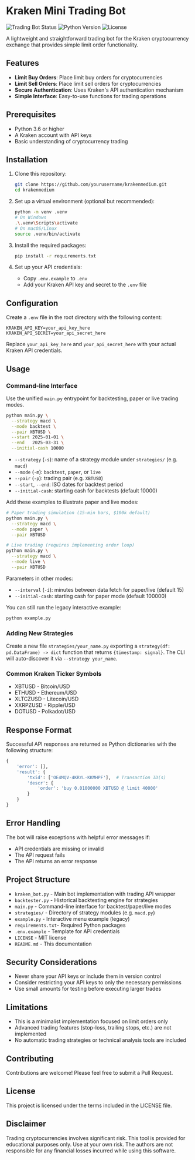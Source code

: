 # Kraken Mini Trading Bot

![Trading Bot Status](https://img.shields.io/badge/status-active-green)
![Python Version](https://img.shields.io/badge/python-3.7%2B-blue)
![License](https://img.shields.io/badge/license-MIT-yellow)

A lightweight and straightforward trading bot for the Kraken cryptocurrency exchange that provides simple limit order functionality.

## Features

- **Limit Buy Orders**: Place limit buy orders for cryptocurrencies
- **Limit Sell Orders**: Place limit sell orders for cryptocurrencies
- **Secure Authentication**: Uses Kraken's API authentication mechanism
- **Simple Interface**: Easy-to-use functions for trading operations

## Prerequisites

- Python 3.6 or higher
- A Kraken account with API keys
- Basic understanding of cryptocurrency trading

## Installation

1. Clone this repository:
   ```bash
   git clone https://github.com/yourusername/krakenmedium.git
   cd krakenmedium
   ```

2. Set up a virtual environment (optional but recommended):
   ```bash
   python -m venv .venv
   # On Windows
   .\.venv\Scripts\activate
   # On macOS/Linux
   source .venv/bin/activate
   ```

3. Install the required packages:
   ```bash
   pip install -r requirements.txt
   ```

4. Set up your API credentials:
   - Copy `.env.example` to `.env`
   - Add your Kraken API key and secret to the `.env` file

## Configuration

Create a `.env` file in the root directory with the following content:

```
KRAKEN_API_KEY=your_api_key_here
KRAKEN_API_SECRET=your_api_secret_here
```

Replace `your_api_key_here` and `your_api_secret_here` with your actual Kraken API credentials.

## Usage

### Command-line Interface
Use the unified `main.py` entrypoint for backtesting, paper or live trading modes.

```bash
python main.py \
  --strategy macd \
  --mode backtest \
  --pair XBTUSD \
  --start 2025-01-01 \
  --end   2025-03-31 \
  --initial-cash 10000
```
- `--strategy` (`-s`): name of a strategy module under `strategies/` (e.g. `macd`)
- `--mode` (`-m`): `backtest`, `paper`, or `live`
- `--pair`  (`-p`): trading pair (e.g. `XBTUSD`)
- `--start`, `--end`: ISO dates for backtest period
- `--initial-cash`: starting cash for backtests (default 10000)

Add these examples to illustrate paper and live modes:
```bash
# Paper trading simulation (15-min bars, $100k default)
python main.py \
  --strategy macd \
  --mode paper \
  --pair XBTUSD

# Live trading (requires implementing order loop)
python main.py \
  --strategy macd \
  --mode live \
  --pair XBTUSD
```

Parameters in other modes:
- `--interval` (`-i`): minutes between data fetch for paper/live (default 15)
- `--initial-cash`: starting cash for paper mode (default 100000)

You can still run the legacy interactive example:
```bash
python example.py
```

### Adding New Strategies
Create a new file `strategies/your_name.py` exporting a `strategy(df: pd.DataFrame) -> dict` function that returns `{timestamp: signal}`. The CLI will auto-discover it via `--strategy your_name`.

### Common Kraken Ticker Symbols

- XBTUSD - Bitcoin/USD
- ETHUSD - Ethereum/USD
- XLTCZUSD - Litecoin/USD
- XXRPZUSD - Ripple/USD
- DOTUSD - Polkadot/USD

## Response Format

Successful API responses are returned as Python dictionaries with the following structure:

```python
{
    'error': [],
    'result': {
        'txid': ['OE4MQV-4KRYL-KKMHPF'],  # Transaction ID(s)
        'descr': {
            'order': 'buy 0.01000000 XBTUSD @ limit 40000'
        }
    }
}
```

## Error Handling

The bot will raise exceptions with helpful error messages if:
- API credentials are missing or invalid
- The API request fails
- The API returns an error response

## Project Structure

- `kraken_bot.py`    - Main bot implementation with trading API wrapper
- `backtester.py`   - Historical backtesting engine for strategies
- `main.py`         - Command-line interface for backtest/paper/live modes
- `strategies/`     - Directory of strategy modules (e.g. `macd.py`)
- `example.py`      - Interactive menu example (legacy)
- `requirements.txt`- Required Python packages
- `.env.example`    - Template for API credentials
- `LICENSE`         - MIT license
- `README.md`       - This documentation

## Security Considerations

- Never share your API keys or include them in version control
- Consider restricting your API keys to only the necessary permissions
- Use small amounts for testing before executing larger trades

## Limitations

- This is a minimalist implementation focused on limit orders only
- Advanced trading features (stop-loss, trailing stops, etc.) are not implemented
- No automatic trading strategies or technical analysis tools are included

## Contributing

Contributions are welcome! Please feel free to submit a Pull Request.

## License

This project is licensed under the terms included in the LICENSE file.

## Disclaimer

Trading cryptocurrencies involves significant risk. This tool is provided for educational purposes only. Use at your own risk. The authors are not responsible for any financial losses incurred while using this software.
